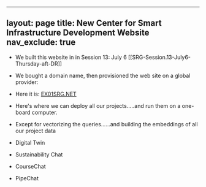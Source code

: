---
layout: page
title: New Center for Smart Infrastructure Development Website
nav_exclude: true
---- 

- We built this website in in Session 13: July 6 [[SRG-Session.13-July6-Thursday-aft-DR]]
- We bought a domain name, then provisioned the web site on a global provider: 

- Here it is: [EX01SRG.NET](https://EX01SRG.NET)
- Here's where we can deploy all our projects.....and run them on a one-board computer.
- Except for vectorizing the queries......and building the embeddings of all our project data
- Digital Twin
- Sustainability Chat
- CourseChat
- PipeChat
